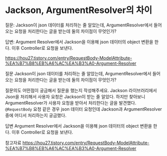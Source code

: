 # Jackson, ArgumentResolver의 차이

질문: Jackson이 json 데이터를 처리하는 줄 알았는데, ArgumentResolver에서 들어오는 요청을 처리한다는 글을 받는데 둘의 차이점이 무엇인가?

답변: Argument Resolver에서 Jackson을 이용해 json 데이터의 object 변환을 한다. 이후 Controller로 요청을 보낸다.

https://hou27.tistory.com/entry/RequestBody-ModelAttribute-%EA%B7%B8%EB%A6%AC%EA%B3%A0-Argument-Resolver

질문
Jackson이 json 데이터를 처리하는 줄 알았는데, ArgumentResolver에서 들어오는 요청을 처리한다는 글을 받는데 둘의 차이점이 무엇인가?

질문의도
어떤점이 궁금해서 질문을 했는지 작성해주세요.
Jackson 라이브러리에서 Json을 처리해서 사용자 요청은 Jackson이 받는 줄 알았다.
하지만 찾아보니 ArgumentResolver가 사용자 요청을 받아서 처리한다는 글을 발견했다.
`@RequestBody` 요청 같은 경우 json 데이터 요청인데 Jackson과 ArgumentResolver 중에 어디서 처리하는지 궁금했다.

답변
Argument Resolver에서 Jackson을 이용해 json 데이터의 object 변환을 한다. 이후 Controller로 요청을 보낸다.

참고자료
https://hou27.tistory.com/entry/RequestBody-ModelAttribute-%EA%B7%B8%EB%A6%AC%EA%B3%A0-Argument-Resolver

